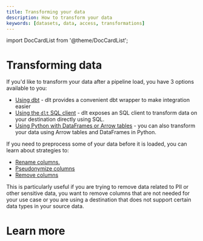 ```yaml
---
title: Transforming your data
description: How to transform your data
keywords: [datasets, data, access, transformations]
---
```

import DocCardList from '@theme/DocCardList';

# Transforming data

If you'd like to transform your data after a pipeline load, you have 3 options available to you:

* [Using dbt](./dbt/dbt.md) - dlt provides a convenient dbt wrapper to make integration easier
* [Using the `dlt` SQL client](./sql.md) - dlt exposes an SQL client to transform data on your destination directly using SQL.
* [Using Python with DataFrames or Arrow tables](./python.md) - you can also transform your data using Arrow tables and DataFrames in Python.

If you need to preprocess some of your data before it is loaded, you can learn about strategies to:

* [Rename columns.](../../general-usage/customising-pipelines/renaming_columns)
* [Pseudonymize columns](../../general-usage/customising-pipelines/pseudonymizing_columns)
* [Remove columns](../../general-usage/customising-pipelines/removing_columns)

This is particularly useful if you are trying to remove data related to PII or other sensitive data, you want to remove columns that are not needed for your use case or you are using a destination that does not support certain data types in your source data.


# Learn more
<DocCardList />

